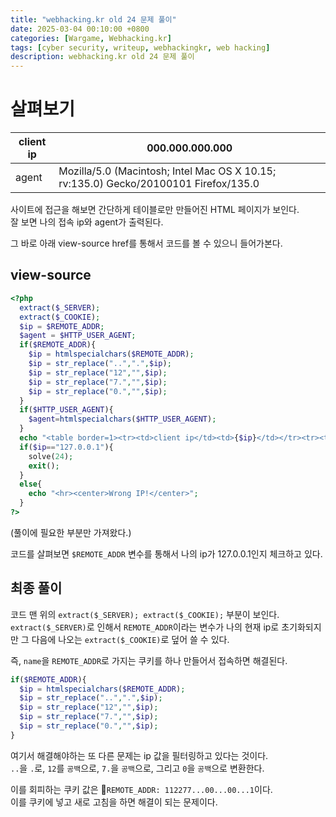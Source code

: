 ```yaml
---
title: "webhacking.kr old 24 문제 풀이"
date: 2025-03-04 00:10:00 +0800
categories: [Wargame, Webhacking.kr]
tags: [cyber security, writeup, webhackingkr, web hacking] 
description: webhacking.kr old 24 문제 풀이
---
```


# 살펴보기

| client ip | 000.000.000.000                                                                      |
| --------- | ------------------------------------------------------------------------------------ |
| agent     | Mozilla/5.0 (Macintosh; Intel Mac OS X 10.15; rv:135.0) Gecko/20100101 Firefox/135.0 |

사이트에 접근을 해보면 간단하게 테이블로만 만들어진 HTML 페이지가 보인다. <br />
잘 보면 나의 접속 ip와 agent가 출력된다.

그 바로 아래 view-source href를 통해서 코드를 볼 수 있으니 들어가본다.
## view-source
```php
<?php
  extract($_SERVER);
  extract($_COOKIE);
  $ip = $REMOTE_ADDR;
  $agent = $HTTP_USER_AGENT;
  if($REMOTE_ADDR){
    $ip = htmlspecialchars($REMOTE_ADDR);
    $ip = str_replace("..",".",$ip);
    $ip = str_replace("12","",$ip);
    $ip = str_replace("7.","",$ip);
    $ip = str_replace("0.","",$ip);
  }
  if($HTTP_USER_AGENT){
    $agent=htmlspecialchars($HTTP_USER_AGENT);
  }
  echo "<table border=1><tr><td>client ip</td><td>{$ip}</td></tr><tr><td>agent</td><td>{$agent}</td></tr></table>";
  if($ip=="127.0.0.1"){
    solve(24);
    exit();
  }
  else{
    echo "<hr><center>Wrong IP!</center>";
  }
?>
```
(풀이에 필요한 부분만 가져왔다.)<br />

코드를 살펴보면 `$REMOTE_ADDR` 변수를 통해서 나의 ip가 127.0.0.1인지 체크하고 있다.<br />
## 최종 풀이
코드 맨 위의 `extract($_SERVER); extract($_COOKIE);` 부분이 보인다.<br />
`extract($_SERVER)`로 인해서 `REMOTE_ADDR`이라는 변수가 나의 현재 ip로 초기화되지만 그 다음에 나오는 `extract($_COOKIE)`로 덮어 쓸 수 있다.<br />

즉, `name`을 `REMOTE_ADDR`로 가지는 쿠키를 하나 만들어서 접속하면 해결된다.

```php
if($REMOTE_ADDR){
  $ip = htmlspecialchars($REMOTE_ADDR);
  $ip = str_replace("..",".",$ip);
  $ip = str_replace("12","",$ip);
  $ip = str_replace("7.","",$ip);
  $ip = str_replace("0.","",$ip);
}
```
여기서 해결해야하는 또 다른 문제는 ip 값을 필터링하고 있다는 것이다.<br />
`..`을 `.`로, `12`를 `공백`으로, `7.`을 `공백`으로, 그리고 `0`을 `공백`으로 변환한다.<br />

이를 회피하는 쿠키 값은 `REMOTE_ADDR: 112277...00...00...1`이다. <br />
이를 쿠키에 넣고 새로 고침을 하면 해결이 되는 문제이다.